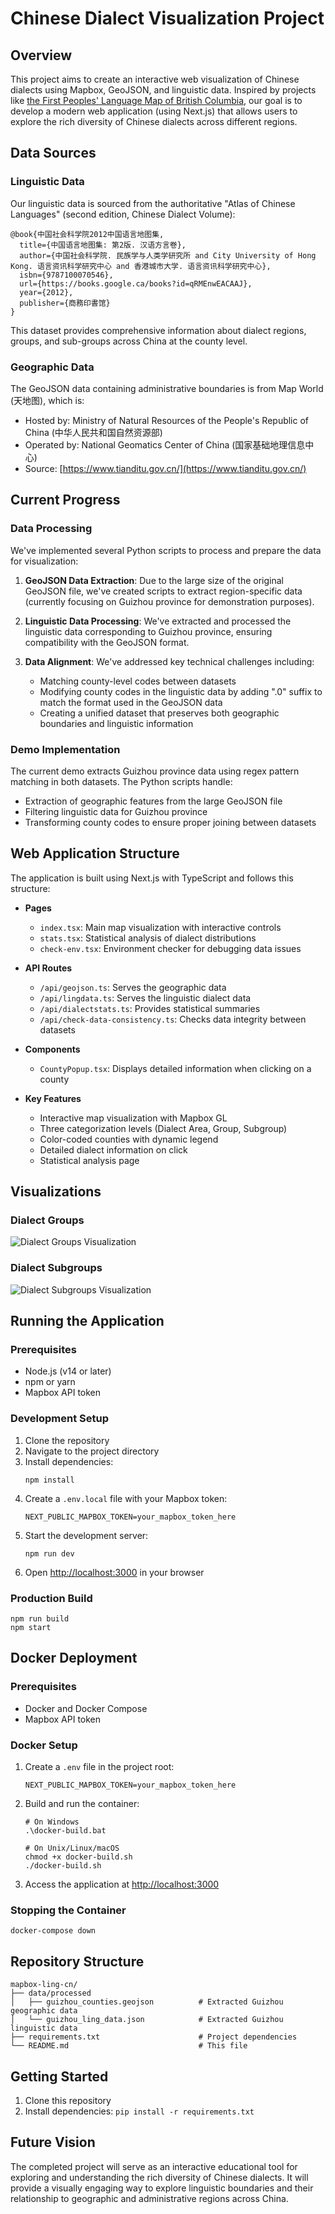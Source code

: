 # Chinese Dialect Visualization Project

## Overview

This project aims to create an interactive web visualization of Chinese dialects using Mapbox, GeoJSON, and linguistic data. Inspired by projects like [the First Peoples' Language Map of British Columbia](https://maps.fpcc.ca/languages), our goal is to develop a modern web application (using Next.js) that allows users to explore the rich diversity of Chinese dialects across different regions.

## Data Sources

### Linguistic Data
Our linguistic data is sourced from the authoritative "Atlas of Chinese Languages" (second edition, Chinese Dialect Volume):

```
@book{中国社会科学院2012中国语言地图集,
  title={中国语言地图集: 第2版. 汉语方言卷},
  author={中国社会科学院. 民族学与人类学研究所 and City University of Hong Kong. 语言资讯科学研究中心 and 香港城市大学. 语言资讯科学研究中心},
  isbn={9787100070546},
  url={https://books.google.ca/books?id=qRMEnwEACAAJ},
  year={2012},
  publisher={商務印書馆}
}
```

This dataset provides comprehensive information about dialect regions, groups, and sub-groups across China at the county level.

### Geographic Data
The GeoJSON data containing administrative boundaries is from Map World (天地图), which is:
- Hosted by: Ministry of Natural Resources of the People's Republic of China (中华人民共和国自然资源部)
- Operated by: National Geomatics Center of China (国家基础地理信息中心)
- Source: [https://www.tianditu.gov.cn/](https://www.tianditu.gov.cn/)

## Current Progress

### Data Processing
We've implemented several Python scripts to process and prepare the data for visualization:

1. **GeoJSON Data Extraction**: Due to the large size of the original GeoJSON file, we've created scripts to extract region-specific data (currently focusing on Guizhou province for demonstration purposes).

2. **Linguistic Data Processing**: We've extracted and processed the linguistic data corresponding to Guizhou province, ensuring compatibility with the GeoJSON format.

3. **Data Alignment**: We've addressed key technical challenges including:
   - Matching county-level codes between datasets
   - Modifying county codes in the linguistic data by adding ".0" suffix to match the format used in the GeoJSON data
   - Creating a unified dataset that preserves both geographic boundaries and linguistic information

### Demo Implementation
The current demo extracts Guizhou province data using regex pattern matching in both datasets. The Python scripts handle:
- Extraction of geographic features from the large GeoJSON file
- Filtering linguistic data for Guizhou province
- Transforming county codes to ensure proper joining between datasets

## Web Application Structure

The application is built using Next.js with TypeScript and follows this structure:

- **Pages**
  - `index.tsx`: Main map visualization with interactive controls
  - `stats.tsx`: Statistical analysis of dialect distributions
  - `check-env.tsx`: Environment checker for debugging data issues
  
- **API Routes**
  - `/api/geojson.ts`: Serves the geographic data
  - `/api/lingdata.ts`: Serves the linguistic dialect data
  - `/api/dialectstats.ts`: Provides statistical summaries
  - `/api/check-data-consistency.ts`: Checks data integrity between datasets
  
- **Components**
  - `CountyPopup.tsx`: Displays detailed information when clicking on a county

- **Key Features**
  - Interactive map visualization with Mapbox GL
  - Three categorization levels (Dialect Area, Group, Subgroup)
  - Color-coded counties with dynamic legend
  - Detailed dialect information on click
  - Statistical analysis page

## Visualizations

### Dialect Groups
![Dialect Groups Visualization](img/img1_group.png)

### Dialect Subgroups
![Dialect Subgroups Visualization](img/img2_subgroup.png)

## Running the Application

### Prerequisites
- Node.js (v14 or later)
- npm or yarn
- Mapbox API token

### Development Setup
1. Clone the repository
2. Navigate to the project directory
3. Install dependencies:
   ```
   npm install
   ```
4. Create a `.env.local` file with your Mapbox token:
   ```
   NEXT_PUBLIC_MAPBOX_TOKEN=your_mapbox_token_here
   ```
5. Start the development server:
   ```
   npm run dev
   ```
6. Open [http://localhost:3000](http://localhost:3000) in your browser

### Production Build
```
npm run build
npm start
```

## Docker Deployment

### Prerequisites
- Docker and Docker Compose
- Mapbox API token

### Docker Setup
1. Create a `.env` file in the project root:
   ```
   NEXT_PUBLIC_MAPBOX_TOKEN=your_mapbox_token_here
   ```
2. Build and run the container:
   ```
   # On Windows
   .\docker-build.bat
   
   # On Unix/Linux/macOS
   chmod +x docker-build.sh
   ./docker-build.sh
   ```
3. Access the application at [http://localhost:3000](http://localhost:3000)

### Stopping the Container
```
docker-compose down
```

## Repository Structure

```
mapbox-ling-cn/
├── data/processed
│   ├── guizhou_counties.geojson          # Extracted Guizhou geographic data
│   └── guizhou_ling_data.json            # Extracted Guizhou linguistic data
├── requirements.txt                      # Project dependencies
└── README.md                             # This file
```

## Getting Started

1. Clone this repository
2. Install dependencies: `pip install -r requirements.txt`

## Future Vision

The completed project will serve as an interactive educational tool for exploring and understanding the rich diversity of Chinese dialects. It will provide a visually engaging way to explore linguistic boundaries and their relationship to geographic and administrative regions across China. 
